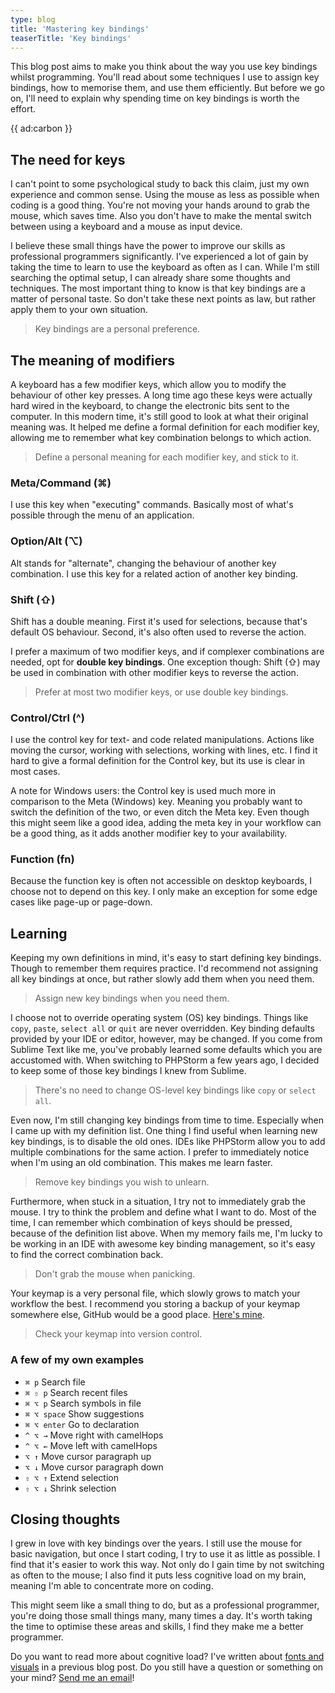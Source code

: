 ```yaml
---
type: blog
title: 'Mastering key bindings'
teaserTitle: 'Key bindings'
---
```


This blog post aims to make you think about the way you use key bindings whilst programming. 
You'll read about some techniques I use to assign key bindings, how to memorise them, and use them efficiently.
But before we go on, I'll need to explain why spending time on key bindings is worth the effort.

{{ ad:carbon }}

## The need for keys

I can't point to some psychological study to back this claim, just my own experience and common sense. 
 Using the mouse as less as possible when coding is a good thing. 
 You're not moving your hands around to grab the mouse, which saves time. 
 Also you don't have to make the mental switch between using a keyboard and a mouse as input device.
 
I believe these small things have the power to improve our skills as professional programmers significantly.
 I've experienced a lot of gain by taking the time to learn to use the keyboard as often as I can.
 While I'm still searching the optimal setup, I can already share some thoughts and techniques.
 The most important thing to know is that key bindings are a matter of personal taste. 
 So don't take these next points as law, but rather apply them to your own situation. 

> Key bindings are a personal preference. 

## The meaning of modifiers

A keyboard has a few modifier keys, which allow you to modify the behaviour of other key presses.
 A long time ago these keys were actually hard wired in the keyboard, to change the electronic bits sent to the computer.
 In this modern time, it's still good to look at what their original meaning was.
 It helped me define a formal definition for each modifier key, allowing me to remember what key combination belongs to which action.
 
 > Define a personal meaning for each modifier key, and stick to it.

### Meta/Command (⌘) 

I use this key when "executing" commands. Basically most of what's possible through the menu of an application. 

### Option/Alt (⌥) 

Alt stands for "alternate", changing the behaviour of another key combination. I use this key for a related action 
 of another key binding. 

### Shift (⇧) 

Shift has a double meaning. First it's used for selections, because that's default OS behaviour.
Second, it's also often used to reverse the action.

I prefer a maximum of two modifier keys, and if complexer combinations are needed, opt for **double key bindings**. 
One exception though: Shift (⇧) may be used in combination with other modifier keys to reverse the action.

> Prefer at most two modifier keys, or use double key bindings.

### Control/Ctrl (^) 

I use the control key for text- and code related manipulations. 
 Actions like moving the cursor, working with selections, working with lines, etc. 
 I find it hard to give a formal definition for the Control key, but its use is clear in most cases. 

A note for Windows users: the Control key is used much more in comparison to the Meta (Windows) key. 
 Meaning you probably want to switch the definition of the two, or even ditch the Meta key.
 Even though this might seem like a good idea, adding the meta key in your workflow can be a good thing,
 as it adds another modifier key to your availability.

### Function (fn)

Because the function key is often not accessible on desktop keyboards, I choose not to depend on this key.
 I only make an exception for some edge cases like page-up or page-down. 

## Learning

Keeping my own definitions in mind, it's easy to start defining key bindings. Though to remember them requires practice.
 I'd recommend not assigning all key bindings at once, but rather slowly add them when you need them.

> Assign new key bindings when you need them.

I choose not to override operating system (OS) key bindings. Things like `copy`, `paste`, `select all` or `quit` are 
 never overridden.
 Key binding defaults provided by your IDE or editor, however, may be changed. 
 If you come from Sublime Text like me, you've probably learned some defaults which you are accustomed with. 
 When switching to PHPStorm a few years ago, I decided to keep some of those key bindings I knew from Sublime.
 
> There's no need to change OS-level key bindings like `copy` or `select all`.
 
Even now, I'm still changing key bindings from time to time. Especially when I came up with my definition list.
 One thing I find useful when learning new key bindings, is to disable the old ones. IDEs like PHPStorm allow you to add
 multiple combinations for the same action. I prefer to immediately notice when I'm using an old combination.
 This makes me learn faster.
 
> Remove key bindings you wish to unlearn.
 
Furthermore, when stuck in a situation, I try not to immediately grab the mouse. 
 I try to think the problem and define what I want to do.
 Most of the time, I can remember which combination of keys should be pressed, because of the definition list above.
 When my memory fails me, I'm lucky to be working in an IDE with awesome key binding management, 
 so it's easy to find the correct combination back.

> Don't grab the mouse when panicking.

Your keymap is a very personal file, which slowly grows to match your workflow the best. I recommend you storing a backup
 of your keymap somewhere else, GitHub would be a good place. 
 [Here's mine](*https://github.com/brendt/settings-repository/blob/master/keymaps/Brendt.xml).
 
> Check your keymap into version control.

### A few of my own examples

- `⌘ p` Search file
- `⌘ ⇧ p` Search recent files
- `⌘ ⌥ p` Search symbols in file
- `⌘ ⌥ space` Show suggestions
- `⌘ ⌥ enter` Go to declaration
- `^ ⌥ →` Move right with camelHops
- `^ ⌥ ←` Move left with camelHops
- `⌥ ↑`  Move cursor paragraph up
- `⌥ ↓`  Move cursor paragraph down
- `⇧ ⌥ ↑` Extend selection
- `⇧ ⌥ ↓` Shrink selection

## Closing thoughts

I grew in love with key bindings over the years. I still use the mouse for basic navigation, 
 but once I start coding, I try to use it as little as possible. I find that it's easier to work this way. 
 Not only do I gain time by not switching as often to the mouse; I also find it puts less cognitive load on my brain,
 meaning I'm able to concentrate more on coding.
 
This might seem like a small thing to do, but as a professional programmer, you're doing those small things many, 
 many times a day. It's worth taking the time to optimise these areas and skills, I find they make me a better programmer.
 
Do you want to read more about cognitive load? I've written about [fonts and visuals](*https://www.stitcher.io/blog/a-programmers-cognitive-load)
 in a previous blog post. Do you still have a question or something on your mind? [Send me an email](mailto:brendt@stitcher.io)!
